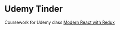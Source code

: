 # Udemy Tinder

Coursework for Udemy class [Modern React with Redux](https://www.udemy.com/react-redux/)

